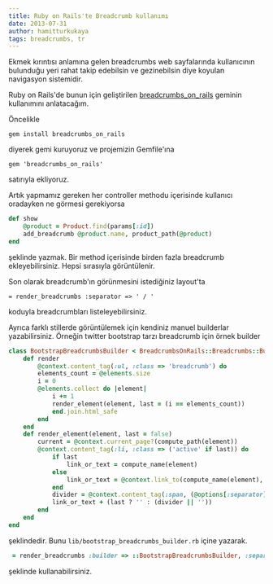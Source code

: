 ```yaml
---
title: Ruby on Rails'te Breadcrumb kullanımı
date: 2013-07-31
author: hamitturkukaya
tags: breadcrumbs, tr
---
```


Ekmek kırıntısı anlamına gelen breadcrumbs web sayfalarında kullanıcının bulunduğu yeri rahat takip edebilsin ve gezinebilsin diye koyulan navigasyon sistemidir.

Ruby on Rails'de bunun için geliştirilen [breadcrumbs\_on\_rails](https://github.com/weppos/breadcrumbs_on_rails) geminin kullanımını anlatacağım.

Öncelikle

```
gem install breadcrumbs_on_rails
```

diyerek gemi kuruyoruz ve projemizin Gemfile'ına

```
gem 'breadcrumbs_on_rails'
```

satırıyla ekliyoruz.

Artık yapmamız gereken her controller methodu içerisinde kullanıcı oradayken ne görmesi gerekiyorsa

```ruby
def show
    @product = Product.find(params[:id])
    add_breadcrumb @product.name, product_path(@product)
end
```

şeklinde yazmak. Bir method içerisinde birden fazla breadcrumb ekleyebilirsiniz. Hepsi sırasıyla görüntülenir.

Son olarak breadcrumb'ın görünmesini istediğiniz layout'ta

```
= render_breadcrumbs :separator => ' / '
```

koduyla breadcrumbları listeleyebilirsiniz.

Ayrıca farklı stillerde görüntülemek için kendiniz manuel builderlar yazabilirsiniz. Örneğin twitter bootstrap tarzı breadcrumb için örnek builder

```ruby
class BootstrapBreadcrumbsBuilder < BreadcrumbsOnRails::Breadcrumbs::Builder
    def render
        @context.content_tag(:ul, :class => 'breadcrumb') do
        elements_count = @elements.size
        i = 0
        @elements.collect do |element|
            i += 1
            render_element(element, last = (i == elements_count))
            end.join.html_safe
        end
    end
    def render_element(element, last = false)
        current = @context.current_page?(compute_path(element))
        @context.content_tag(:li, :class => ('active' if last)) do
            if last
                link_or_text = compute_name(element)
            else
                link_or_text = @context.link_to(compute_name(element), compute_path(element), element.options)
            end
            divider = @context.content_tag(:span, (@options[:separator] || ' &gt; ').html_safe, :class => 'divider') unless current
            link_or_text + (last ? '' : (divider || ''))
        end
    end
end
```

şeklindedir. Bunu  `lib/bootstrap_breadcrumbs_builder.rb`  içine yazarak.

```ruby
 = render_breadcrumbs :builder => ::BootstrapBreadcrumbsBuilder, :separator => "&raquo;"
```



şeklinde kullanabilirsiniz.

 [1]: https://github.com/weppos/breadcrumbs_on_rails
